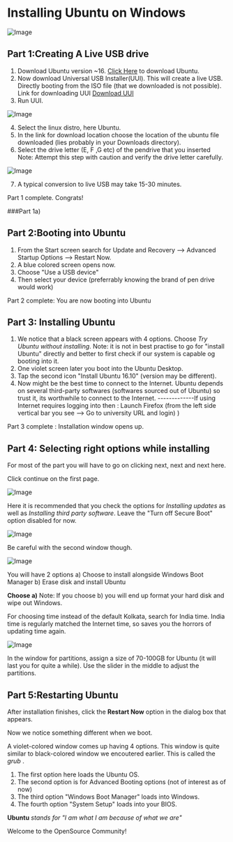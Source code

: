 # Installing Ubuntu on Windows


![Image](https://github.com/MaximumEndurance/Ubuntu-Blog/blob/master/ubuntu-logo112.png?raw=true)



## Part 1:Creating A Live USB drive

1. Download Ubuntu version ~16. [Click Here](releases.ubuntu.com/16.04.1/ubuntu-16.04.1-desktop-amd64.iso?_ga=1.267151886.1068213053.1475231553) to download Ubuntu. 
2. Now download Universal USB Installer(UUI). This will create a live USB. Directly booting from the ISO file (that we downloaded is not possible). Link for downloading UUI
	[Download UUI](https://www.pendrivelinux.com/downloads/Universal-USB-Installer/Universal-USB-Installer-1.9.7.0.exe)
3. Run UUI. 

![Image](https://github.com/MaximumEndurance/Ubuntu-Blog/blob/master/1.PNG?raw=true)

4. Select the linux distro, here Ubuntu.
5. In the link for download location  choose the location of the ubuntu file downloaded (lies probably in your Downloads directory).
6. Select the drive letter (E, F ,G etc) of the pendrive that you inserted 
	Note: Attempt this step with caution and verify the drive letter carefully. 

![Image](https://github.com/MaximumEndurance/Ubuntu-Blog/blob/master/2.PNG?raw=true)

7. A typical conversion to live USB may take 15-30 minutes.

Part 1 complete. Congrats!

###Part 1a) 

## Part 2:Booting into Ubuntu

1. From the Start screen search for Update and Recovery --> Advanced Startup Options --> Restart Now.
2. A blue colored screen opens now.
3. Choose "Use a USB device"
4. Then select your device (preferrably knowing the brand of pen drive would work)

Part 2 complete: You are now booting into Ubuntu

## Part 3: Installing Ubuntu

1. We notice that a black screen appears with 4 options.
Choose _Try Ubuntu without installing_. 
Note: it is not in best practise to go for "install Ubuntu" directly and better to first check if our system is capable og booting into it.
2. One violet screen later you boot into the Ubuntu Desktop.
3. Tap the second icon "Install Ubuntu 16.10" (version may be different).
4. Now might be the best time to connect to the Internet. Ubuntu depends on several third-party softwares (softwares sourced out of Ubuntu) so trust it, its worthwhile to connect to the Internet.
-------------If using Internet requires logging into then
: Launch Firefox (from the left side vertical bar you see --> Go to university URL and login) )

Part 3 complete : Installation window opens up.

## Part 4: Selecting right options while installing

For most of the part you will have to go on clicking next, next and next here.

 Click continue on the first page.     

![Image](https://github.com/MaximumEndurance/Ubuntu-Blog/blob/gh-pages/Screenshot%20from%202017-01-09%2001-01-17.png?raw=true)

Here it is recommended that you check the options for _Installing updates_ as well as _Installing third party software_.
Leave the "Turn off Secure Boot" option disabled for now.

![Image](https://github.com/MaximumEndurance/Ubuntu-Blog/blob/gh-pages/Screenshot%20from%202017-01-09%2001-01-56.png?raw=true)

 Be careful with the second window though.

![Image](https://github.com/MaximumEndurance/Ubuntu-Blog/blob/gh-pages/Screenshot%20from%202017-01-09%2001-04-34.png?raw=true)
	
You will have 2 options
a) Choose to install alongside Windows Boot Manager
b) Erase disk and install Ubuntu
	
**Choose a)**
Note: If you choose b) you will end up  format your hard disk and wipe out Windows.
	
 For choosing time instead of the default Kolkata, search for India time. India time is regularly matched the Internet time, so saves you the horrors of updating time again.

![Image](https://github.com/MaximumEndurance/Ubuntu-Blog/blob/gh-pages/Screenshot%20from%202017-01-09%2001-06-49.png?raw=true)

 In the window for partitions, assign a size of 70-100GB for Ubuntu (it will last you for quite a while). Use the slider in the middle to adjust the partitions.
 
## Part 5:Restarting Ubuntu

After installation finishes, click the **Restart Now** option in the dialog box that appears.

Now we notice something different when we boot.

A violet-colored window comes up having 4 options. This window is quite similar to black-colored window we encoutered earlier.
This is called the _grub_ . 

1. The first option here loads the Ubuntu OS.
2. The second option is for Advanced Booting options (not of interest as of now)
3. The third option "Windows Boot Manager" loads into Windows.
4. The fourth option "System Setup" loads into your BIOS.

**Ubuntu** _stands for "I am what I am because of what we are"_

Welcome to the OpenSource Community!
